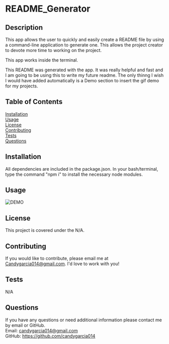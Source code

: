 # README_Generator
## **Description**
This app allows the user to quickly and easily create a README file by using a command-line application to generate one. This allows the project creator to devote more time to working on the project. 

This app works inside the terminal.

This README was generated with the app. It was really helpful and fast and I am going to be using this to write my future readme. The only thinng I wish I would have added automatically is a Demo section to insert the gif demo for my projects.  


## **Table of Contents**
[Installation](#Installation)
<br>
[Usage](#Usage)
<br>
[License](#License)
<br>
[Contributing](#Contributing)
<br>
[Tests](#Tests)
<br>
[Questions](#Questions)

## **Installation**
All dependencies are included in the package.json. In your bash/terminal, type  the command "npm i" to install the necessary node modules.

## **Usage**
![DEMO]( images/README.gif)

## **License**
This project is covered under the N/A.

## **Contributing**
If you would like to contribute, please email me at Candygarcia014@gmail.com. I'd love to work with you! 

## **Tests**
N/A

## **Questions**
If you have any questions or need additional information please contact me by email or GitHub.
<br>
Email: candygarcia014@gmail.com
<br>
GitHub: https://github.com/candygarcia014
